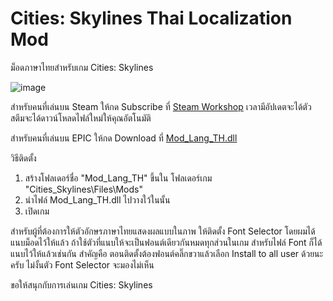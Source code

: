 # Cities: Skylines Thai Localization Mod

ม็อดภาษาไทยสำหรับเกม Cities: Skylines 

![image](https://github.com/Nasz/Cities-Skylines-Mod_Lang_TH/assets/384751/4af976af-b2d1-4f23-a51d-d47f62341b66)

สำหรับคนที่เล่นบน Steam ให้กด Subscribe ที่ [Steam Workshop](https://steamcommunity.com/sharedfiles/filedetails/?id=2920706399) เวลามีอัปเดตจะได้ตัวสตีมจะได้ดาวน์โหลดไฟล์ใหม่ให้คุณอัตโนมัติ

สำหรับคนที่เล่นบน EPIC ให้กด Download ที่ [Mod_Lang_TH.dll](https://github.com/Nasz/Cities-Skylines-Mod_Lang_TH/releases/latest) 

วิธีติดตั้ง
1. สร้างโฟลเดอร์ชื่อ "Mod_Lang_TH" ขึ้นใน โฟลเดอร์เกม "Cities_Skylines\Files\Mods\"
2. นำไฟล์ Mod_Lang_TH.dll ไปวางใว้ในนั้น
3. เปิดเกม

สำหรับผู้ที่ต้องการให้ตัวอักษรภาษาไทยแสดงผลแบบในภาพ 
ให้ติดตั้ง Font Selector โดยผมได้แนบม็อดไว้ให้แล้ว ถ้าใช้ตัวที่แนบให้จะเป็นฟอนต์เดียวกันหมดทุกส่วนในเกม สำหรับไฟล์ Font ก็ได้แนบไว้ให้แล้วเช่นกัน
สำคัญคือ ตอนติดตั้งต้องฟอนต์คลิ๊กขวาแล้วเลือก Install to all user ด้วยนะครับ ไม่งั้นตัว Font Selector จะมองไม่เห็น

ขอให้สนุกกับการเล่นเกม Cities: Skylines 
